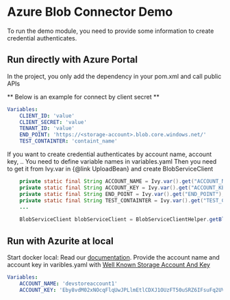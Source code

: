 # Azure Blob Connector Demo

To run the demo module, you need to provide some information to create credential authenticates.  

## Run directly with Azure Portal

In the project, you only add the dependency in your pom.xml and call public APIs

** Below is an example for connect by client secret **
```yaml
Variables:
	CLIENT_ID: 'value'
	CLIENT_SECRET: 'value'
	TENANT_ID: 'value'
	END_POINT: 'https://<storage-account>.blob.core.windows.net/'
	TEST_CONTAINTER: 'containt_name'
```

If you want to create credential authenticates by account name, account key, .. You need to define variable names in variables.yaml
Then you need to get it from Ivy.var in {@link UploadBean} and create  BlobServiceClient
```java
	private static final String ACCOUNT_NAME = Ivy.var().get("ACCOUNT_NAME");
	private static final String ACCOUNT_KEY = Ivy.var().get("ACCOUNT_KEY");
	private static final String END_POINT = Ivy.var().get("END_POINT");
	private static final String TEST_CONTAINTER = Ivy.var().get("TEST_CONTAINTER");
	...
	
	BlobServiceClient blobServiceClient = BlobServiceClientHelper.getBlobServiceClient(ACCOUNT_NAME, ACCOUNT_KEY, END_POINT);
``` 

## Run with Azurite at local

Start docker local: Read our [documentation](../azure-blob-connector/README.md). 
Provide the account name and account key in varibles.yaml with [Well Known Storage Account And Key](https://learn.microsoft.com/en-us/azure/storage/common/storage-use-azurite?tabs=visual-studio%2Cblob-storage#well-known-storage-account-and-key)
```yaml
Variables:
	ACCOUNT_NAME: 'devstoreaccount1'
	ACCOUNT_KEY: 'Eby8vdM02xNOcqFlqUwJPLlmEtlCDXJ1OUzFT50uSRZ6IFsuFq2UVErCz4I6tq/K1SZFPTOtr/KBHBeksoGMGw=='	
```

